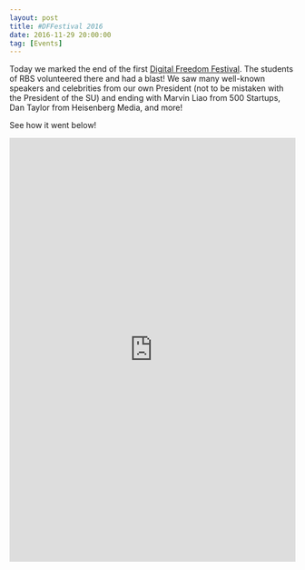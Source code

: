 ```yaml
---
layout: post
title: #DFFestival 2016
date: 2016-11-29 20:00:00
tag: [Events]
---
```


Today we marked the end of the first <a href="https://www.facebook.com/DigitalFreedomFestival/?hc_ref=SEARCH&fref=nf">Digital Freedom Festival</a>. The students of RBS volunteered there and had a blast! We saw many well-known speakers and celebrities from our own President (not to be mistaken with the President of the SU) and ending with Marvin Liao from 500 Startups, Dan Taylor from Heisenberg Media, and more!

See how it went below!

<iframe src="https://www.facebook.com/plugins/post.php?href=https%3A%2F%2Fwww.facebook.com%2FDigitalFreedomFestival%2Fposts%2F1737227686603864&width=500" width="100%" height="746" style="border:none;overflow:hidden" scrolling="no" frameborder="0" allowTransparency="true"></iframe>